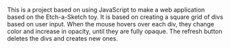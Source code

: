 This is a project based on using JavaScript to make a web application based on the Etch-a-Sketch toy.
It is based on creating a square grid of divs based on user input.
When the mouse hovers over each div, they change color and increase in opacity, until they are fully opaque.
The refresh button deletes the divs and creates new ones.
